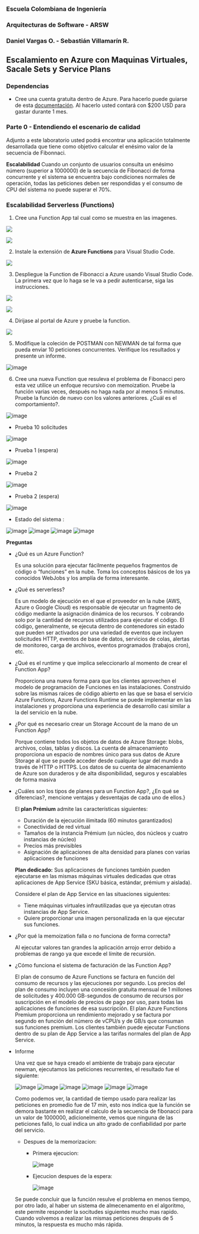 ### Escuela Colombiana de Ingeniería
### Arquitecturas de Software - ARSW
### Daniel Vargas O. - Sebastián Villamarín R.

## Escalamiento en Azure con Maquinas Virtuales, Sacale Sets y Service Plans

### Dependencias
* Cree una cuenta gratuita dentro de Azure. Para hacerlo puede guiarse de esta [documentación](https://azure.microsoft.com/en-us/free/search/?&ef_id=Cj0KCQiA2ITuBRDkARIsAMK9Q7MuvuTqIfK15LWfaM7bLL_QsBbC5XhJJezUbcfx-qAnfPjH568chTMaAkAsEALw_wcB:G:s&OCID=AID2000068_SEM_alOkB9ZE&MarinID=alOkB9ZE_368060503322_%2Bazure_b_c__79187603991_kwd-23159435208&lnkd=Google_Azure_Brand&dclid=CjgKEAiA2ITuBRDchty8lqPlzS4SJAC3x4k1mAxU7XNhWdOSESfffUnMNjLWcAIuikQnj3C4U8xRG_D_BwE). Al hacerlo usted contará con $200 USD para gastar durante 1 mes.

### Parte 0 - Entendiendo el escenario de calidad

Adjunto a este laboratorio usted podrá encontrar una aplicación totalmente desarrollada que tiene como objetivo calcular el enésimo valor de la secuencia de Fibonnaci.

**Escalabilidad**
Cuando un conjunto de usuarios consulta un enésimo número (superior a 1000000) de la secuencia de Fibonacci de forma concurrente y el sistema se encuentra bajo condiciones normales de operación, todas las peticiones deben ser respondidas y el consumo de CPU del sistema no puede superar el 70%.

### Escalabilidad Serverless (Functions)

1. Cree una Function App tal cual como se muestra en las  imagenes.

![](images/part3/part3-function-config.png)

![](images/part3/part3-function-configii.png)

2. Instale la extensión de **Azure Functions** para Visual Studio Code.

![](images/part3/part3-install-extension.png)

3. Despliegue la Function de Fibonacci a Azure usando Visual Studio Code. La primera vez que lo haga se le va a pedir autenticarse, siga las instrucciones.

![](images/part3/part3-deploy-function-1.png)

![](images/part3/part3-deploy-function-2.png)

4. Dirijase al portal de Azure y pruebe la function.

![](images/part3/part3-test-function.png)

5. Modifique la coleción de POSTMAN con NEWMAN de tal forma que pueda enviar 10 peticiones concurrentes. Verifique los resultados y presente un informe.

![image](https://user-images.githubusercontent.com/37603257/115748717-0ae48800-a35c-11eb-903c-1c95f9947920.png)


6. Cree una nueva Function que resuleva el problema de Fibonacci pero esta vez utilice un enfoque recursivo con memoization. Pruebe la función varias veces, después no haga nada por al menos 5 minutos. Pruebe la función de nuevo con los valores anteriores. ¿Cuál es el comportamiento?.

![image](https://user-images.githubusercontent.com/37603257/115750571-ebe6f580-a35d-11eb-822e-dc5513155371.png)

  - Prueba 10 solicitudes
  
  ![image](https://user-images.githubusercontent.com/37603257/115750771-26e92900-a35e-11eb-8fad-d8fce4b97106.png)

  - Prueba 1 (espera)
  
  ![image](https://user-images.githubusercontent.com/37603257/115750912-484a1500-a35e-11eb-8988-5f481a5ce669.png)

  - Prueba 2

  ![image](https://user-images.githubusercontent.com/37603257/115751131-7c253a80-a35e-11eb-8a90-afc8dc59349d.png)

  - Prueba 2 (espera)

  ![image](https://user-images.githubusercontent.com/37603257/115751242-9d862680-a35e-11eb-874c-9d9943274c77.png)

  - Estado del sistema :

  ![image](https://user-images.githubusercontent.com/37603257/115752144-711eda00-a35f-11eb-8ece-8ff099eefcf9.png)
  ![image](https://user-images.githubusercontent.com/37603257/115752192-7c720580-a35f-11eb-808d-b49f4e14d127.png)
  ![image](https://user-images.githubusercontent.com/37603257/115752276-8dbb1200-a35f-11eb-9d15-ddb16a3ff650.png)
  ![image](https://user-images.githubusercontent.com/37603257/115752329-9875a700-a35f-11eb-89dc-fd4008ec2a47.png)
   
**Preguntas**

* ¿Qué es un Azure Function?
  
  Es una solución para ejecutar fácilmente pequeños fragmentos de código o “funciones” en la nube. Toma los conceptos básicos de los ya conocidos WebJobs y los amplía de forma interesante. 

* ¿Qué es serverless?

  Es un modelo de ejecución en el que el proveedor en la nube (AWS, Azure o Google Cloud) es responsable de ejecutar un fragmento de código mediante la asignación dinámica de los recursos. Y cobrando solo por la cantidad de recursos utilizados para ejecutar el código. El código, generalmente, se ejecuta dentro de contenedores sin estado que pueden ser activados por una variedad de eventos que incluyen solicitudes HTTP, eventos de base de datos, servicios de colas, alertas de monitoreo, carga de archivos, eventos programados (trabajos cron), etc.

* ¿Qué es el runtime y que implica seleccionarlo al momento de crear el Function App?

  Proporciona una nueva forma para que los clientes aprovechen el modelo de programación de Funciones en las instalaciones. Construido sobre las mismas raíces de código abierto en las que se basa el servicio Azure Functions, Azure Functions Runtime se puede implementar en las instalaciones y proporciona una experiencia de desarrollo casi similar a la del servicio en la nube.

* ¿Por qué es necesario crear un Storage Account de la mano de un Function App?

  Porque contiene todos los objetos de datos de Azure Storage: blobs, archivos, colas, tablas y discos. La cuenta de almacenamiento proporciona un espacio de nombres único para sus datos de Azure Storage al que se puede acceder desde cualquier lugar del mundo a través de HTTP o HTTPS. Los datos de su cuenta de almacenamiento de Azure son duraderos y de alta disponibilidad, seguros y escalables de forma masiva

* ¿Cuáles son los tipos de planes para un Function App?, ¿En qué se diferencias?, mencione ventajas y desventajas de cada uno de ellos.}

  El **plan Prémium** admite las características siguientes:

    - Duración de la ejecución ilimitada (60 minutos garantizados)
    - Conectividad de red virtual
    - Tamaños de la instancia Prémium (un núcleo, dos núcleos y cuatro instancias de núcleo)
    - Precios más previsibles
    - Asignación de aplicaciones de alta densidad para planes con varias aplicaciones de funciones

  **Plan dedicado:** Sus aplicaciones de funciones también pueden ejecutarse en las mismas máquinas virtuales dedicadas que otras aplicaciones de App Service (SKU básica, estándar, prémium y aislada).

  Considere el plan de App Service en las situaciones siguientes:

    - Tiene máquinas virtuales infrautilizadas que ya ejecutan otras instancias de App Service.
    - Quiere proporcionar una imagen personalizada en la que ejecutar sus funciones.

* ¿Por qué la memoization falla o no funciona de forma correcta?

  Al ejecutar valores tan grandes la aplicación arrojo error debido a problemas de rango ya que excede el límite de recursión.

* ¿Cómo funciona el sistema de facturación de las Function App?

  El plan de consumo de Azure Functions se factura en función del consumo de recursos y las ejecuciones por segundo. Los precios del plan de consumo incluyen una concesión gratuita mensual de 1 millones de solicitudes y 400.000 GB-segundos de consumo de recursos por suscripción en el modelo de precios de pago por uso, para todas las aplicaciones de funciones de esa suscripción. El plan Azure Functions Premium proporciona un rendimiento mejorado y se factura por segundo en función del número de vCPU/s y de GB/s que consuman sus funciones premium. Los clientes también puede ejecutar Functions dentro de su plan de App Service a las tarifas normales del plan de App Service.
  
* Informe

  Una vez que se haya creado el ambiente de trabajo para ejecutar newman, ejecutamos las peticiones recurrentes, el resultado fue el siguiente:
  
  ![image](https://user-images.githubusercontent.com/37603257/115758766-1c7e5d80-a365-11eb-9426-f46c27151445.png)
  ![image](https://user-images.githubusercontent.com/37603257/115758810-2902b600-a365-11eb-9bcb-087c6a033d26.png)
  ![image](https://user-images.githubusercontent.com/37603257/115758854-34ee7800-a365-11eb-9c2a-6cb356720bf2.png)
  ![image](https://user-images.githubusercontent.com/37603257/115758885-3fa90d00-a365-11eb-8499-760c2017a14d.png)
  ![image](https://user-images.githubusercontent.com/37603257/115758911-48014800-a365-11eb-9164-044d356713af.png)
  ![image](https://user-images.githubusercontent.com/37603257/115758951-53ed0a00-a365-11eb-8090-a5142f583d5d.png)
  
  Como podemos ver, la cantidad de tiempo usado para realizar las peticiones en promedio fue de 17 min, esto nos indica que la función se demora bastante en realizar el calculo de la secuencia de fibonacci para un valor de 1000000, adicionelmente, vemos que ninguna de las peticiones falló, lo cual indica un alto grado de confiabilidad por parte del servicio.
  
  - Despues de la memorizacion:
    - Primera ejecucion:
    
      ![image](https://user-images.githubusercontent.com/37603257/115759138-8991f300-a365-11eb-9aff-ea2359980918.png)
  
    - Ejecucion despues de la espera:

      ![image](https://user-images.githubusercontent.com/37603257/115759292-b3e3b080-a365-11eb-84e1-9e2737fce4ae.png)

  Se puede concluir que la función resulve el problema en menos tiempo, por otro lado, al haber un sistema de almecenamento en el algoritmo, este permite responder la socitudes siguientes mucho mas rapido. Cuando volvemos a realizar las mismas peticiones después de 5 minutos, la respuesta es mucho más rápida.



